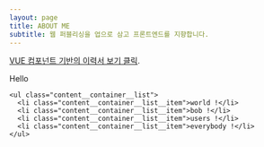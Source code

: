 ```yaml
---
layout: page
title: ABOUT ME
subtitle: 웹 퍼블리싱을 업으로 삼고 프론트엔드를 지향합니다.
---
```



[VUE 컴포넌트 기반의 이력서 보기 클릭](https://jungma.github.io/resume/).




<div class="about_content">
  <div class="content__container">
    <p class="content__container__text">
      Hello
    </p>
    
    <ul class="content__container__list">
      <li class="content__container__list__item">world !</li>
      <li class="content__container__list__item">bob !</li>
      <li class="content__container__list__item">users !</li>
      <li class="content__container__list__item">everybody !</li>
    </ul>
  </div>
</div>